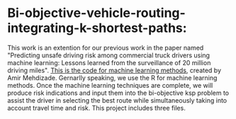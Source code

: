 # Bi-objective-vehicle-routing-integrating-k-shortest-paths:
This work is an extention for our previous work in the paper named "Predicting unsafe driving risk among commercial truck drivers using machine learning: Lessons learned from the surveillance of 20 million driving miles". [This is the code for machine learning methods](https://mehdizadeamir.github.io/sce_predictions#3_predictive_modeling), created by Amir Mehdizade. Gernarlly speaking, we use the R for machine learning methods. Once the machine learning techniques are complete, we will produce risk indications and input them into the bi-objective ksp problem to assist the driver in selecting the best route while simultaneously taking into account travel time and risk.
This project includes three files. 
